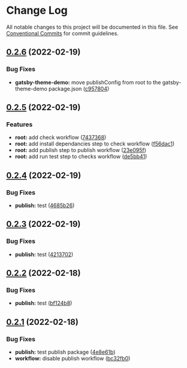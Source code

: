 # Change Log

All notable changes to this project will be documented in this file.
See [Conventional Commits](https://conventionalcommits.org) for commit guidelines.

## [0.2.6](https://github.com/smerth/gatsby-theme-template/compare/v0.2.5...v0.2.6) (2022-02-19)


### Bug Fixes

* **gatsby-theme-demo:** move publishConfig from root to the gatsby-theme-demo package.json ([c957804](https://github.com/smerth/gatsby-theme-template/commit/c95780415cacbb0b9ce77da7ef46ca860fc36888))





## [0.2.5](https://github.com/smerth/gatsby-theme-template/compare/v0.3.2...v0.2.5) (2022-02-19)


### Features

* **root:** add check workflow ([7437368](https://github.com/smerth/gatsby-theme-template/commit/74373688a3136f51abb0694e37329e673c92ec3e))
* **root:** add install dependancies step to check workflow ([f56dac1](https://github.com/smerth/gatsby-theme-template/commit/f56dac1d19e45c5d5d7e801ff36435f9068713ab))
* **root:** add publish step to publish workflow ([23e095f](https://github.com/smerth/gatsby-theme-template/commit/23e095f2b663545e8ecd2cae7931b5ab0d44c509))
* **root:** add run test step to checks workflow ([de5bb41](https://github.com/smerth/gatsby-theme-template/commit/de5bb41eaa9f87b74dd6bfb5892b327b29158592))





## [0.2.4](https://github.com/smerth/gatsby-theme-template/compare/v0.2.3...v0.2.4) (2022-02-19)


### Bug Fixes

* **publish:** test ([4685b26](https://github.com/smerth/gatsby-theme-template/commit/4685b264971532069ac51225029c60c8da375629))





## [0.2.3](https://github.com/smerth/gatsby-theme-template/compare/v0.2.2...v0.2.3) (2022-02-19)


### Bug Fixes

* **publish:** test ([4213702](https://github.com/smerth/gatsby-theme-template/commit/4213702f9e76f26a866c9dff03082663c427be4d))





## [0.2.2](https://github.com/smerth/gatsby-theme-template/compare/v0.2.1...v0.2.2) (2022-02-18)


### Bug Fixes

* **publish:** test ([bf124b8](https://github.com/smerth/gatsby-theme-template/commit/bf124b8d1c7ee0c5df22547e592df7b4bffec20d))





## [0.2.1](https://github.com/smerth/gatsby-theme-template/compare/v0.3.0...v0.2.1) (2022-02-18)


### Bug Fixes

* **publish:** test publish package ([4e8e61b](https://github.com/smerth/gatsby-theme-template/commit/4e8e61b1e99247c45b841aca0f548ae696a0f389))
* **workflow:** disable publish workflow ([bc32fb0](https://github.com/smerth/gatsby-theme-template/commit/bc32fb02687d016c6d539db82a4e459e8afb1561))
